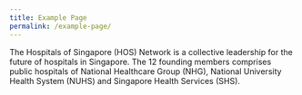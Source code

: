 ```yaml
---
title: Example Page
permalink: /example-page/
---
```

The Hospitals of Singapore (HOS) Network is a collective leadership for the future of hospitals in Singapore. The 12 founding members comprises public hospitals of National Healthcare Group (NHG), National University Health System (NUHS) and Singapore Health Services (SHS).